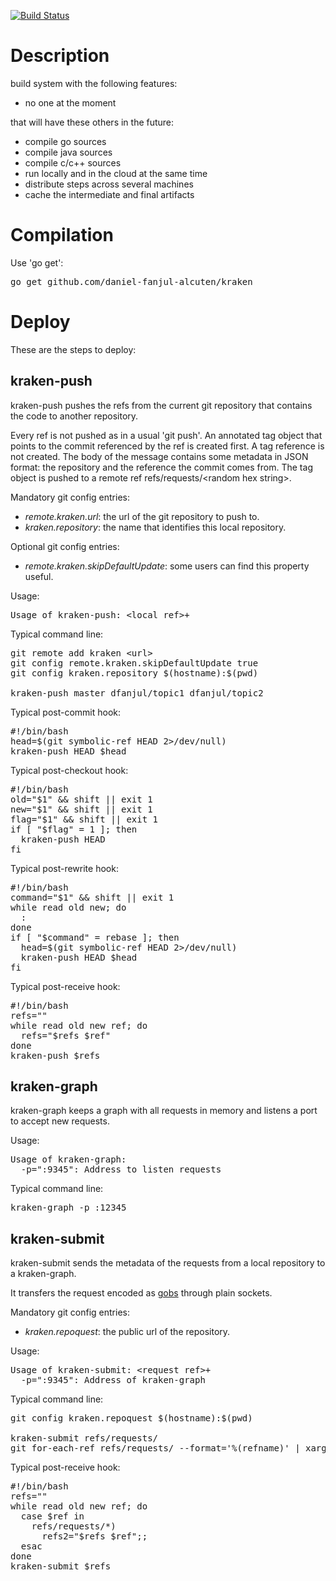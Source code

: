 [![Build Status](https://drone.io/github.com/daniel-fanjul-alcuten/kraken/status.png)](https://drone.io/github.com/daniel-fanjul-alcuten/kraken/latest)

Description
===========

build system with the following features:

* no one at the moment

that will have these others in the future:

* compile go sources
* compile java sources
* compile c/c++ sources
* run locally and in the cloud at the same time
* distribute steps across several machines
* cache the intermediate and final artifacts

Compilation
===========

Use 'go get':
<pre>
go get github.com/daniel-fanjul-alcuten/kraken
</pre>

Deploy
======

These are the steps to deploy:

kraken-push
-----------

kraken-push pushes the refs from the current git repository that contains the code to another repository.

Every ref is not pushed as in a usual 'git push'. An annotated tag object that points to the commit referenced by the ref is created first. A tag reference is not created. The body of the message contains some metadata in JSON format: the repository and the reference the commit comes from. The tag object is pushed to a remote ref refs/requests/&lt;random hex string&gt;.

Mandatory git config entries:

* _remote.kraken.url_: the url of the git repository to push to.
* _kraken.repository_: the name that identifies this local repository.

Optional git config entries:

* _remote.kraken.skipDefaultUpdate_: some users can find this property useful.

Usage:
<pre>
Usage of kraken-push: &lt;local ref&gt;+
</pre>

Typical command line:

<pre>
git remote add kraken &lt;url&gt;
git config remote.kraken.skipDefaultUpdate true
git config kraken.repository $(hostname):$(pwd)

kraken-push master dfanjul/topic1 dfanjul/topic2
</pre>

Typical post-commit hook:

<pre>
#!/bin/bash
head=$(git symbolic-ref HEAD 2>/dev/null)
kraken-push HEAD $head
</pre>

Typical post-checkout hook:

<pre>
#!/bin/bash
old="$1" && shift || exit 1
new="$1" && shift || exit 1
flag="$1" && shift || exit 1
if [ "$flag" = 1 ]; then
  kraken-push HEAD
fi
</pre>

Typical post-rewrite hook:

<pre>
#!/bin/bash
command="$1" && shift || exit 1
while read old new; do
  :
done
if [ "$command" = rebase ]; then
  head=$(git symbolic-ref HEAD 2>/dev/null)
  kraken-push HEAD $head
fi
</pre>

Typical post-receive hook:

<pre>
#!/bin/bash
refs=""
while read old new ref; do
  refs="$refs $ref"
done
kraken-push $refs
</pre>

kraken-graph
------------

kraken-graph keeps a graph with all requests in memory and listens a port to accept new requests.

Usage:
<pre>
Usage of kraken-graph:
  -p=":9345": Address to listen requests
</pre>

Typical command line:

<pre>
kraken-graph -p :12345
</pre>

kraken-submit
------------

kraken-submit sends the metadata of the requests from a local repository to a kraken-graph.

It transfers the request encoded as [gobs](http://golang.org/pkg/encoding/gob/) through plain sockets.

Mandatory git config entries:

* _kraken.repoquest_: the public url of the repository.

Usage:
<pre>
Usage of kraken-submit: &lt;request ref&gt;+
  -p=":9345": Address of kraken-graph
</pre>

Typical command line:

<pre>
git config kraken.repoquest $(hostname):$(pwd)

kraken-submit refs/requests/<string>
git for-each-ref refs/requests/ --format='%(refname)' | xargs kraken-submit
</pre>

Typical post-receive hook:

<pre>
#!/bin/bash
refs=""
while read old new ref; do
  case $ref in
    refs/requests/*)
      refs2="$refs $ref";;
  esac
done
kraken-submit $refs
</pre>
